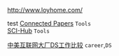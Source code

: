 
http://www.loyhome.com/

test 
[Connected Papers](https://www.connectedpapers.com/)
`Tools`   
[SCI-Hub](https://tool.yovisun.com/scihub/)
`Tools`
  
[中美互联网大厂DS工作比较](https://www.douban.com/note/766773829/)
`career`,`DS`